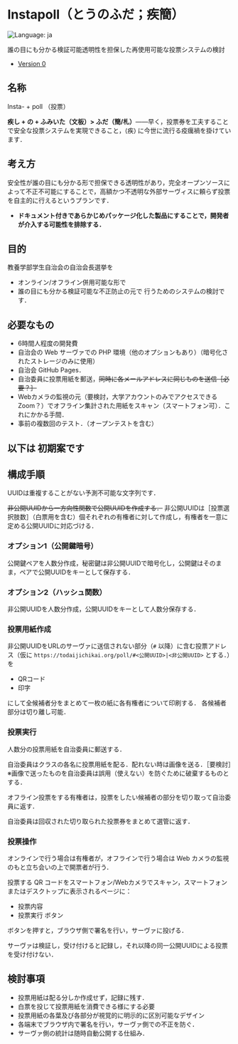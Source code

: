 # Instapoll（とうのふだ；疾簡）
![Language: ja](https://img.shields.io/badge/lang-ja-blue)

誰の目にも分かる検証可能透明性を担保した再使用可能な投票システムの検討

- [Version 0](version-0.md)

## 名称
Insta- + poll （投票）

**疾し + の + ふみいた（文板）> ふだ（簡/札）**——早く，投票券を工夫することで安全な投票システムを実現できること，⟨疾⟩ に今世に流行る疫癘禍を掛けています．

## 考え方
安全性が誰の目にも分かる形で担保できる透明性があり，完全オープンソースによって不正不可能にすることで，高額かつ不透明な外部サーヴィスに頼らず投票を自主的に行えるというプランです．

- **ドキュメント付きであらかじめパッケージ化した製品にすることで，開発者が介入する可能性を排除する．**

## 目的
教養学部学生自治会の自治会長選挙を
- オンライン/オフライン併用可能な形で
- 誰の目にも分かる検証可能な不正防止の元で
行うためのシステムの検討です．

## 必要なもの
- 6時間人程度の開発費
- 自治会の Web サーヴァでの PHP 環境（他のオプションもあり）（暗号化されたストレージのみに使用）
- 自治会 GitHub Pages．
- 自治委員に投票用紙を郵送，~~同時に各メールアドレスに同じものを送信［必要？］~~
- Webカメラの監視の元（要検討，大学アカウントのみでアクセスできる Zoom？）でオフライン集計された用紙をスキャン（スマートフォン可）．これにかかる手間．
- 事前の複数回のテスト．（オープンテストを含む）

## 以下は 初期案です

## 構成手順
UUIDは重複することがない予測不可能な文字列です．

~~非公開UUIDから一方向性関数で公開UUIDを作成する．~~
非公開UUIDは［投票選択肢数］（白票用を含む）個それぞれの有権者に対して作成し，有権者を一意に定める公開UUIDに対応づける．

### オプション1（公開鍵暗号）
公開鍵ペアを人数分作成，秘密鍵は非公開UUIDで暗号化し，公開鍵はそのまま，ペアで公開UUIDをキーとして保存する．

### オプション2（ハッシュ関数）
非公開UUIDを人数分作成，公開UUIDをキーとして人数分保存する．

### 投票用紙作成
非公開UUIDをURLのサーヴァに送信されない部分（`#` 以降）に含む投票アドレス（仮に `https://todaijichikai.org/poll/#<公開UUID>|<非公開UUID>` とする．）を

- QRコード
- 印字

にして全候補者分をまとめて一枚の紙に各有権者について印刷する．
各候補者部分は切り離し可能．

### 投票実行
人数分の投票用紙を自治委員に郵送する．

自治委員はクラスの各名に投票用紙を配る．配れない時は画像を送る．［要検討］※画像で送ったものを自治委員は誤用（使えない）を防ぐために破棄するものとする．

オフライン投票をする有権者は，投票をしたい候補者の部分を切り取って自治委員に返す．

自治委員は回収された切り取られた投票券をまとめて選管に返す．

### 投票操作
オンラインで行う場合は有権者が，オフラインで行う場合は Web カメラの監視のもと立ち会いの上で開票者が行う．

投票する QR コードをスマートフォン/Webカメラでスキャン，スマートフォンまたはデスクトップに表示されるページに：

- 投票内容
- <kbd>投票実行</kbd> ボタン

ボタンを押すと，ブラウザ側で署名を行い，サーヴァに投げる．

サーヴァは検証し，受け付けると記録し，それ以降の同一公開UUIDによる投票を受け付けない．

## 検討事項
- 投票用紙は配る分しか作成せず，記録に残す．
- 白票を投じて投票用紙を消費できる様にする必要
- 投票用紙の各葉及び各部分が視覚的に明示的に区別可能なデザイン
- 各端末でブラウザ内で署名を行い，サーヴァ側での不正を防ぐ．
- サーヴァ側の統計は随時自動公開する仕組み．


